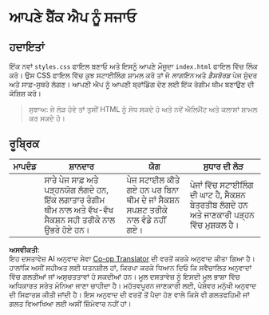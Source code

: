 <!--
CO_OP_TRANSLATOR_METADATA:
{
  "original_hash": "474f3ab1ee755ca980fc9104a0316e17",
  "translation_date": "2025-08-26T00:17:24+00:00",
  "source_file": "7-bank-project/2-forms/assignment.md",
  "language_code": "pa"
}
-->
# ਆਪਣੇ ਬੈਂਕ ਐਪ ਨੂੰ ਸਜਾਓ

## ਹਦਾਇਤਾਂ

ਇੱਕ ਨਵਾਂ `styles.css` ਫਾਇਲ ਬਣਾਓ ਅਤੇ ਇਸਨੂੰ ਆਪਣੇ ਮੌਜੂਦਾ `index.html` ਫਾਇਲ ਵਿੱਚ ਲਿੰਕ ਕਰੋ। ਉਸ CSS ਫਾਇਲ ਵਿੱਚ ਕੁਝ ਸਟਾਈਲਿੰਗ ਸ਼ਾਮਲ ਕਰੋ ਤਾਂ ਜੋ *ਲਾਗਇਨ* ਅਤੇ *ਡੈਸ਼ਬੋਰਡ* ਪੇਜ ਸੁੰਦਰ ਅਤੇ ਸਾਫ਼-ਸੁਥਰੇ ਲੱਗਣ। ਆਪਣੀ ਐਪ ਨੂੰ ਆਪਣੀ ਬ੍ਰਾਂਡਿੰਗ ਦੇਣ ਲਈ ਇੱਕ ਰੰਗੀਮ ਥੀਮ ਬਣਾਉਣ ਦੀ ਕੋਸ਼ਿਸ਼ ਕਰੋ।

> ਸੁਝਾਅ: ਜੇ ਲੋੜ ਹੋਵੇ ਤਾਂ ਤੁਸੀਂ HTML ਨੂੰ ਸੋਧ ਸਕਦੇ ਹੋ ਅਤੇ ਨਵੇਂ ਐਲਿਮੈਂਟ ਅਤੇ ਕਲਾਸਾਂ ਸ਼ਾਮਲ ਕਰ ਸਕਦੇ ਹੋ।

## ਰੂਬ੍ਰਿਕ

| ਮਾਪਦੰਡ | ਸ਼ਾਨਦਾਰ                                                                                                               | ਯੋਗ                                                                       | ਸੁਧਾਰ ਦੀ ਲੋੜ                                                                             |
| -------- | ----------------------------------------------------------------------------------------------------------------------- | ------------------------------------------------------------------------------ | --------------------------------------------------------------------------------------------- |
|          | ਸਾਰੇ ਪੇਜ ਸਾਫ਼ ਅਤੇ ਪੜ੍ਹਨਯੋਗ ਲੱਗਦੇ ਹਨ, ਇੱਕ ਲਗਾਤਾਰ ਰੰਗੀਮ ਥੀਮ ਨਾਲ ਅਤੇ ਵੱਖ-ਵੱਖ ਸੈਕਸ਼ਨ ਸਹੀ ਤਰੀਕੇ ਨਾਲ ਉਭਰੇ ਹੋਏ ਹਨ। | ਪੇਜ ਸਟਾਈਲ ਕੀਤੇ ਗਏ ਹਨ ਪਰ ਬਿਨਾ ਥੀਮ ਦੇ ਜਾਂ ਸੈਕਸ਼ਨ ਸਪਸ਼ਟ ਤਰੀਕੇ ਨਾਲ ਵੰਡੇ ਨਹੀਂ ਗਏ। | ਪੇਜਾਂ ਵਿੱਚ ਸਟਾਈਲਿੰਗ ਦੀ ਘਾਟ ਹੈ, ਸੈਕਸ਼ਨ ਬੇਤਰਤੀਬ ਲੱਗਦੇ ਹਨ ਅਤੇ ਜਾਣਕਾਰੀ ਪੜ੍ਹਨ ਵਿੱਚ ਮੁਸ਼ਕਲ ਹੈ। |

**ਅਸਵੀਕਤੀ**:  
ਇਹ ਦਸਤਾਵੇਜ਼ AI ਅਨੁਵਾਦ ਸੇਵਾ [Co-op Translator](https://github.com/Azure/co-op-translator) ਦੀ ਵਰਤੋਂ ਕਰਕੇ ਅਨੁਵਾਦ ਕੀਤਾ ਗਿਆ ਹੈ। ਹਾਲਾਂਕਿ ਅਸੀਂ ਸਹੀਅਤ ਲਈ ਯਤਨਸ਼ੀਲ ਹਾਂ, ਕਿਰਪਾ ਕਰਕੇ ਧਿਆਨ ਦਿਓ ਕਿ ਸਵੈਚਾਲਿਤ ਅਨੁਵਾਦਾਂ ਵਿੱਚ ਗਲਤੀਆਂ ਜਾਂ ਅਸੁਚਤਤਾਵਾਂ ਹੋ ਸਕਦੀਆਂ ਹਨ। ਮੂਲ ਦਸਤਾਵੇਜ਼ ਨੂੰ ਇਸਦੀ ਮੂਲ ਭਾਸ਼ਾ ਵਿੱਚ ਅਧਿਕਾਰਤ ਸਰੋਤ ਮੰਨਿਆ ਜਾਣਾ ਚਾਹੀਦਾ ਹੈ। ਮਹੱਤਵਪੂਰਨ ਜਾਣਕਾਰੀ ਲਈ, ਪੇਸ਼ੇਵਰ ਮਨੁੱਖੀ ਅਨੁਵਾਦ ਦੀ ਸਿਫਾਰਸ਼ ਕੀਤੀ ਜਾਂਦੀ ਹੈ। ਇਸ ਅਨੁਵਾਦ ਦੀ ਵਰਤੋਂ ਤੋਂ ਪੈਦਾ ਹੋਣ ਵਾਲੇ ਕਿਸੇ ਵੀ ਗਲਤਫਹਿਮੀ ਜਾਂ ਗਲਤ ਵਿਆਖਿਆ ਲਈ ਅਸੀਂ ਜ਼ਿੰਮੇਵਾਰ ਨਹੀਂ ਹਾਂ।